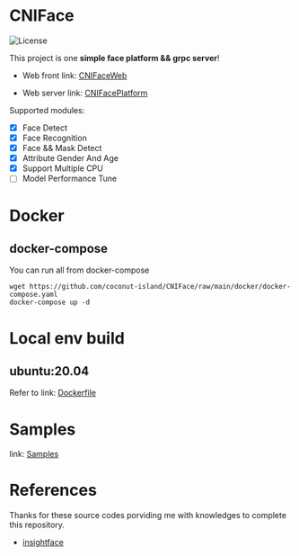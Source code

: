 # CNIFace

![License](https://img.shields.io/badge/License-Apache%202.0-blue.svg)

This project is one **simple face platform && grpc server**!

- Web front link: [CNIFaceWeb](https://github.com/coconut-island/CNIFaceWeb)

- Web server link: [CNIFacePlatform](https://github.com/coconut-island/CNIFacePlatform)

Supported modules:
- [x] Face Detect
- [x] Face Recognition
- [x] Face && Mask Detect
- [x] Attribute Gender And Age
- [x] Support Multiple CPU
- [ ] Model Performance Tune

# Docker

## docker-compose
You can run all from docker-compose
```
wget https://github.com/coconut-island/CNIFace/raw/main/docker/docker-compose.yaml
docker-compose up -d
```

# Local env build

## ubuntu:20.04

Refer to link: [Dockerfile](https://github.com/coconut-island/CNIFaceBase/blob/main/Dockerfile)

# Samples

link: [Samples](https://github.com/coconut-island/CNIFace/tree/main/samples)


# References

Thanks for these source codes porviding me with knowledges to complete this repository.

- [insightface](https://github.com/deepinsight/insightface)
